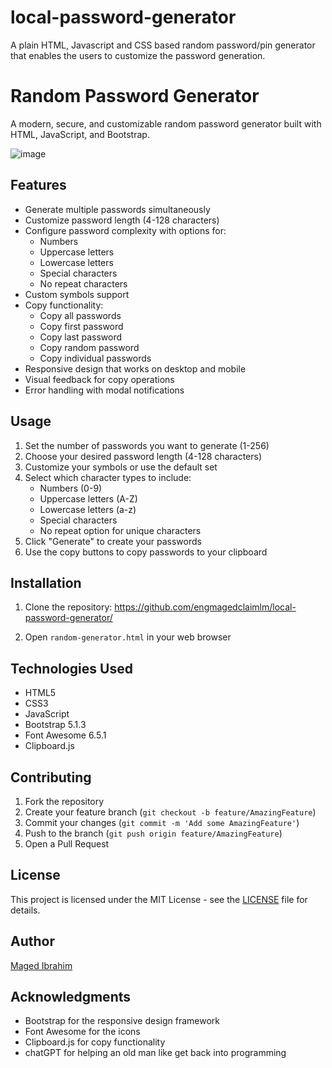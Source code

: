 # local-password-generator
A plain HTML, Javascript and CSS based random password/pin generator that enables the users to customize the password generation. 

# Random Password Generator

A modern, secure, and customizable random password generator built with HTML, JavaScript, and Bootstrap.

![image](https://github.com/user-attachments/assets/81be6c50-8b1e-4144-b72e-51048b362463)

## Features

- Generate multiple passwords simultaneously
- Customize password length (4-128 characters)
- Configure password complexity with options for:
  - Numbers
  - Uppercase letters
  - Lowercase letters
  - Special characters
  - No repeat characters
- Custom symbols support
- Copy functionality:
  - Copy all passwords
  - Copy first password
  - Copy last password
  - Copy random password
  - Copy individual passwords
- Responsive design that works on desktop and mobile
- Visual feedback for copy operations
- Error handling with modal notifications

## Usage

1. Set the number of passwords you want to generate (1-256)
2. Choose your desired password length (4-128 characters)
3. Customize your symbols or use the default set
4. Select which character types to include:
   - Numbers (0-9)
   - Uppercase letters (A-Z)
   - Lowercase letters (a-z)
   - Special characters
   - No repeat option for unique characters
5. Click "Generate" to create your passwords
6. Use the copy buttons to copy passwords to your clipboard

## Installation

1. Clone the repository:
https://github.com/engmagedclaimlm/local-password-generator/

2. Open `random-generator.html` in your web browser

## Technologies Used

- HTML5
- CSS3
- JavaScript
- Bootstrap 5.1.3
- Font Awesome 6.5.1
- Clipboard.js

## Contributing

1. Fork the repository
2. Create your feature branch (`git checkout -b feature/AmazingFeature`)
3. Commit your changes (`git commit -m 'Add some AmazingFeature'`)
4. Push to the branch (`git push origin feature/AmazingFeature`)
5. Open a Pull Request

## License

This project is licensed under the MIT License - see the [LICENSE](LICENSE) file for details.

## Author

[Maged Ibrahim](https://github.com/engmagedclaimlm)

## Acknowledgments

- Bootstrap for the responsive design framework
- Font Awesome for the icons
- Clipboard.js for copy functionality
- chatGPT for helping an old man like get back into programming
